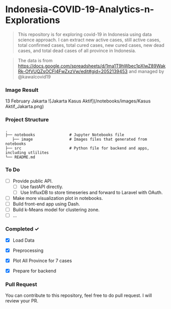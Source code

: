 Indonesia-COVID-19-Analytics-n-Explorations
============================

> This repository is for exploring covid-19 in Indonesia using data science approach. I can extract new active cases, still active cases, total confirmed cases, total cured cases, new cured cases, new dead cases, and total dead cases of all province in Indonesia. 

> The data is from https://docs.google.com/spreadsheets/d/1ma1T9hWbec1pXlwZ89WakRk-OfVUQZsOCFl4FwZxzVw/edit#gid=2052139453 and managed by @kawalcovid19

### Image Result 
13 February
Jakarta
![Jakarta Kasus Aktif](/notebooks/images/Kasus Aktif_Jakarta.png)

### Project Structure

    .
    ├── notebooks               # Jupyter Notebooks file 
       ├── image                # Images files that generated from notebooks   
    ├── src                     # Python file for backend and apps, including utlilites
    └── README.md
    
### To Do
- [ ] Provide public API.   
  - [ ] Use fastAPI directly.
  - [ ] Use InfluxDB to store timeseries and forward to Laravel with OAuth.
- [ ] Make more visualization plot in notebooks.
- [ ] Build front-end app using Dash.
- [ ] Build k-Means model for clustering zone.
- [ ] ... 

### Completed ✓
- [x] Load Data
- [x] Preprocessing
- [x] Plot All Province for 7 cases
- [x] Prepare for backend


### Pull Request
You can contribute to this repository, feel free to do pull request. I will review your PR.
